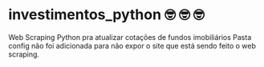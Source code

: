 # investimentos_python &#129299; &#129299; &#129299;

Web Scraping Python pra atualizar cotações de fundos imobiliários
Pasta config não foi adicionada para não expor o site que está sendo feito o web scraping.
